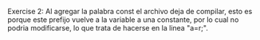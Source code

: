 Exercise 2: Al agregar la palabra const el archivo deja de compilar, esto es porque este prefijo vuelve a la variable a una constante, por lo cual no podria modificarse, lo que trata de hacerse en la linea "a=r;".
